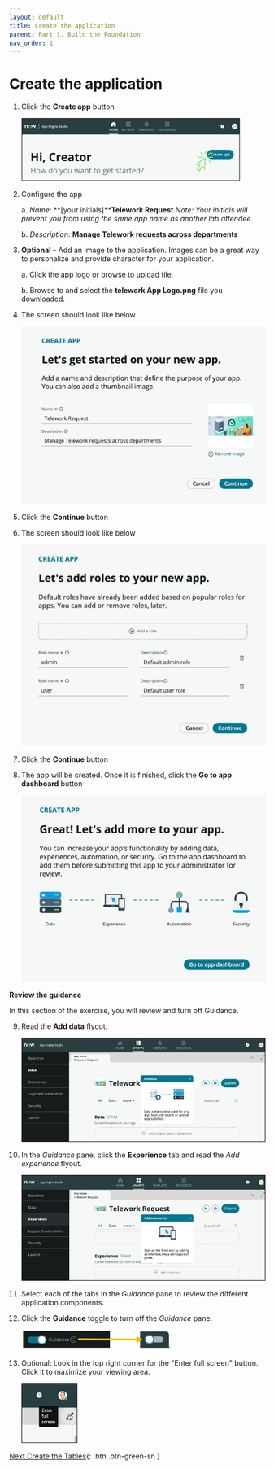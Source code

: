 ```yaml
---
layout: default
title: Create the application
parent: Part 1. Build the Foundation
nav_order: 1
---
```


# Create the application

1. Click the **Create app** button

    ![relative](images/1_Create_App.png)

2. Configure the app

    a. _Name_: **[your initials]****Telework Request**
    _Note: Your initials will prevent you from using the same app name as another lab attendee._

    b. _Description_: **Manage Telework requests across departments**

3. **Optional** – Add an image to the application. Images can be a great way to personalize and provide character for your application.

    a. Click the app logo or browse to upload tile.

    b. Browse to and select the  **telework App Logo.png** file you downloaded.

4. The screen should look like below

    ![relative](./images/1_New_App_Final_State.png)

5. Click the **Continue** button

6. The screen should look like below

    ![relative](images/1_add_roles.png)

7. Click the **Continue** button

8. The app will be created. Once it is finished, click the **Go to app dashboard** button

    ![relative](images/Go_to_app_dashboard.png)

**Review the guidance**

In this section of the exercise, you will review and turn off Guidance.

9. Read the **Add data** flyout.

    ![relative](images/guidance_add_data.png)

10. In the _Guidance_ pane, click the  **Experience**  tab and read the _Add experience_ flyout.

    ![relative](images/guidance_add_experience.png)

11. Select each of the tabs in the _Guidance_ pane to review the different application components.

12. Click the  **Guidance**  toggle to turn off the _Guidance_ pane.

    ![relative](images/toggle_guidance.png)

13. Optional: Look in the top right corner for the "Enter full screen" button. Click it to maximize your viewing area.

    ![relative](images/full-screen.png)


 [Next Create the Tables](Part_1.2_Create_the_Data.md){: .btn .btn-green-sn }

